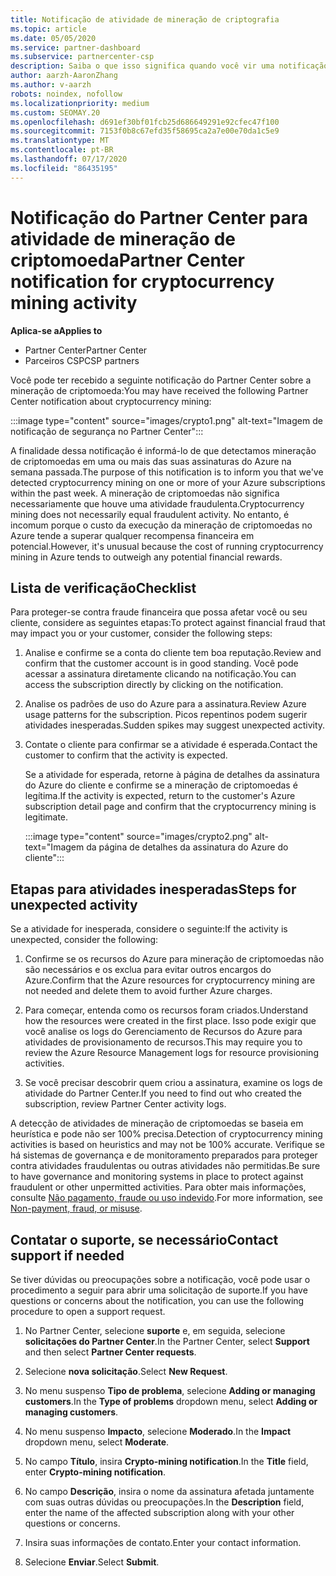 ```yaml
---
title: Notificação de atividade de mineração de criptografia
ms.topic: article
ms.date: 05/05/2020
ms.service: partner-dashboard
ms.subservice: partnercenter-csp
description: Saiba o que isso significa quando você vir uma notificação sobre potencial mineração de criptomoeda (ou mineração de criptografia) em uma ou mais de suas assinaturas do Azure.
author: aarzh-AaronZhang
ms.author: v-aarzh
robots: noindex, nofollow
ms.localizationpriority: medium
ms.custom: SEOMAY.20
ms.openlocfilehash: d691ef30bf01fcb25d686649291e92cfec47f100
ms.sourcegitcommit: 7153f0b8c67efd35f58695ca2a7e00e70da1c5e9
ms.translationtype: MT
ms.contentlocale: pt-BR
ms.lasthandoff: 07/17/2020
ms.locfileid: "86435195"
---
```

# <a name="partner-center-notification-for-cryptocurrency-mining-activity"></a><span data-ttu-id="fedaf-103">Notificação do Partner Center para atividade de mineração de criptomoeda</span><span class="sxs-lookup"><span data-stu-id="fedaf-103">Partner Center notification for cryptocurrency mining activity</span></span>

<span data-ttu-id="fedaf-104">**Aplica-se a**</span><span class="sxs-lookup"><span data-stu-id="fedaf-104">**Applies to**</span></span>

-  <span data-ttu-id="fedaf-105">Partner Center</span><span class="sxs-lookup"><span data-stu-id="fedaf-105">Partner Center</span></span>
-  <span data-ttu-id="fedaf-106">Parceiros CSP</span><span class="sxs-lookup"><span data-stu-id="fedaf-106">CSP partners</span></span>

<span data-ttu-id="fedaf-107">Você pode ter recebido a seguinte notificação do Partner Center sobre a mineração de criptomoeda:</span><span class="sxs-lookup"><span data-stu-id="fedaf-107">You may have received the following Partner Center notification about cryptocurrency mining:</span></span>

:::image type="content" source="images/crypto1.png" alt-text="Imagem de notificação de segurança no Partner Center":::

<span data-ttu-id="fedaf-109">A finalidade dessa notificação é informá-lo de que detectamos mineração de criptomoedas em uma ou mais das suas assinaturas do Azure na semana passada.</span><span class="sxs-lookup"><span data-stu-id="fedaf-109">The purpose of this notification is to inform you that we've detected cryptocurrency mining on one or more of your Azure subscriptions within the past week.</span></span> <span data-ttu-id="fedaf-110">A mineração de criptomoedas não significa necessariamente que houve uma atividade fraudulenta.</span><span class="sxs-lookup"><span data-stu-id="fedaf-110">Cryptocurrency mining does not necessarily equal fraudulent activity.</span></span> <span data-ttu-id="fedaf-111">No entanto, é incomum porque o custo da execução da mineração de criptomoedas no Azure tende a superar qualquer recompensa financeira em potencial.</span><span class="sxs-lookup"><span data-stu-id="fedaf-111">However, it's unusual because the cost of running cryptocurrency mining in Azure tends to outweigh any potential financial rewards.</span></span>

## <a name="checklist"></a><span data-ttu-id="fedaf-112">Lista de verificação</span><span class="sxs-lookup"><span data-stu-id="fedaf-112">Checklist</span></span>

<span data-ttu-id="fedaf-113">Para proteger-se contra fraude financeira que possa afetar você ou seu cliente, considere as seguintes etapas:</span><span class="sxs-lookup"><span data-stu-id="fedaf-113">To protect against financial fraud that may impact you or your customer, consider the following steps:</span></span>

1. <span data-ttu-id="fedaf-114">Analise e confirme se a conta do cliente tem boa reputação.</span><span class="sxs-lookup"><span data-stu-id="fedaf-114">Review and confirm that the customer account is in good standing.</span></span> <span data-ttu-id="fedaf-115">Você pode acessar a assinatura diretamente clicando na notificação.</span><span class="sxs-lookup"><span data-stu-id="fedaf-115">You can access the subscription directly by clicking on the notification.</span></span>

2. <span data-ttu-id="fedaf-116">Analise os padrões de uso do Azure para a assinatura.</span><span class="sxs-lookup"><span data-stu-id="fedaf-116">Review Azure usage patterns for the subscription.</span></span> <span data-ttu-id="fedaf-117">Picos repentinos podem sugerir atividades inesperadas.</span><span class="sxs-lookup"><span data-stu-id="fedaf-117">Sudden spikes may suggest unexpected activity.</span></span>

3. <span data-ttu-id="fedaf-118">Contate o cliente para confirmar se a atividade é esperada.</span><span class="sxs-lookup"><span data-stu-id="fedaf-118">Contact the customer to confirm that the activity is expected.</span></span>

   <span data-ttu-id="fedaf-119">Se a atividade for esperada, retorne à página de detalhes da assinatura do Azure do cliente e confirme se a mineração de criptomoedas é legítima.</span><span class="sxs-lookup"><span data-stu-id="fedaf-119">If the activity is expected, return to the customer's Azure subscription detail page and confirm that the cryptocurrency mining is legitimate.</span></span>

   :::image type="content" source="images/crypto2.png" alt-text="Imagem da página de detalhes da assinatura do Azure do cliente":::

## <a name="steps-for-unexpected-activity"></a><span data-ttu-id="fedaf-121">Etapas para atividades inesperadas</span><span class="sxs-lookup"><span data-stu-id="fedaf-121">Steps for unexpected activity</span></span>

<span data-ttu-id="fedaf-122">Se a atividade for inesperada, considere o seguinte:</span><span class="sxs-lookup"><span data-stu-id="fedaf-122">If the activity is unexpected, consider the following:</span></span>

1. <span data-ttu-id="fedaf-123">Confirme se os recursos do Azure para mineração de criptomoedas não são necessários e os exclua para evitar outros encargos do Azure.</span><span class="sxs-lookup"><span data-stu-id="fedaf-123">Confirm that the Azure resources for cryptocurrency mining are not needed and delete them to avoid further Azure charges.</span></span>

2. <span data-ttu-id="fedaf-124">Para começar, entenda como os recursos foram criados.</span><span class="sxs-lookup"><span data-stu-id="fedaf-124">Understand how the resources were created in the first place.</span></span> <span data-ttu-id="fedaf-125">Isso pode exigir que você analise os logs do Gerenciamento de Recursos do Azure para atividades de provisionamento de recursos.</span><span class="sxs-lookup"><span data-stu-id="fedaf-125">This may require you to review the Azure Resource Management logs for resource provisioning activities.</span></span>

3. <span data-ttu-id="fedaf-126">Se você precisar descobrir quem criou a assinatura, examine os logs de atividade do Partner Center.</span><span class="sxs-lookup"><span data-stu-id="fedaf-126">If you need to find out who created the subscription, review Partner Center activity logs.</span></span>

<span data-ttu-id="fedaf-127">A detecção de atividades de mineração de criptomoedas se baseia em heurística e pode não ser 100% precisa.</span><span class="sxs-lookup"><span data-stu-id="fedaf-127">Detection of cryptocurrency mining activities is based on heuristics and may not be 100% accurate.</span></span> <span data-ttu-id="fedaf-128">Verifique se há sistemas de governança e de monitoramento preparados para proteger contra atividades fraudulentas ou outras atividades não permitidas.</span><span class="sxs-lookup"><span data-stu-id="fedaf-128">Be sure to have governance and monitoring systems in place to protect against fraudulent or other unpermitted activities.</span></span> <span data-ttu-id="fedaf-129">Para obter mais informações, consulte [Não pagamento, fraude ou uso indevido](https://docs.microsoft.com/partner-center/non-payment--fraud--or-misuse).</span><span class="sxs-lookup"><span data-stu-id="fedaf-129">For more information, see [Non-payment, fraud, or misuse](https://docs.microsoft.com/partner-center/non-payment--fraud--or-misuse).</span></span>

## <a name="contact-support-if-needed"></a><span data-ttu-id="fedaf-130">Contatar o suporte, se necessário</span><span class="sxs-lookup"><span data-stu-id="fedaf-130">Contact support if needed</span></span>

<span data-ttu-id="fedaf-131">Se tiver dúvidas ou preocupações sobre a notificação, você pode usar o procedimento a seguir para abrir uma solicitação de suporte.</span><span class="sxs-lookup"><span data-stu-id="fedaf-131">If you have questions or concerns about the notification, you can use the following procedure to open a support request.</span></span>

1. <span data-ttu-id="fedaf-132">No Partner Center, selecione **suporte** e, em seguida, selecione **solicitações do Partner Center**.</span><span class="sxs-lookup"><span data-stu-id="fedaf-132">In the Partner Center, select **Support** and then select **Partner Center requests**.</span></span>

2. <span data-ttu-id="fedaf-133">Selecione **nova solicitação**.</span><span class="sxs-lookup"><span data-stu-id="fedaf-133">Select **New Request**.</span></span> 

3. <span data-ttu-id="fedaf-134">No menu suspenso **Tipo de problema**, selecione **Adding or managing customers**.</span><span class="sxs-lookup"><span data-stu-id="fedaf-134">In the **Type of problems** dropdown menu, select **Adding or managing customers**.</span></span>

4. <span data-ttu-id="fedaf-135">No menu suspenso **Impacto**, selecione **Moderado**.</span><span class="sxs-lookup"><span data-stu-id="fedaf-135">In the **Impact** dropdown menu, select **Moderate**.</span></span>

5. <span data-ttu-id="fedaf-136">No campo **Título**, insira **Crypto-mining notification**.</span><span class="sxs-lookup"><span data-stu-id="fedaf-136">In the **Title** field, enter **Crypto-mining notification**.</span></span>

6. <span data-ttu-id="fedaf-137">No campo **Descrição**, insira o nome da assinatura afetada juntamente com suas outras dúvidas ou preocupações.</span><span class="sxs-lookup"><span data-stu-id="fedaf-137">In the **Description** field, enter the name of the affected subscription along with your other questions or concerns.</span></span>

7. <span data-ttu-id="fedaf-138">Insira suas informações de contato.</span><span class="sxs-lookup"><span data-stu-id="fedaf-138">Enter your contact information.</span></span>

8. <span data-ttu-id="fedaf-139">Selecione **Enviar**.</span><span class="sxs-lookup"><span data-stu-id="fedaf-139">Select **Submit**.</span></span>
